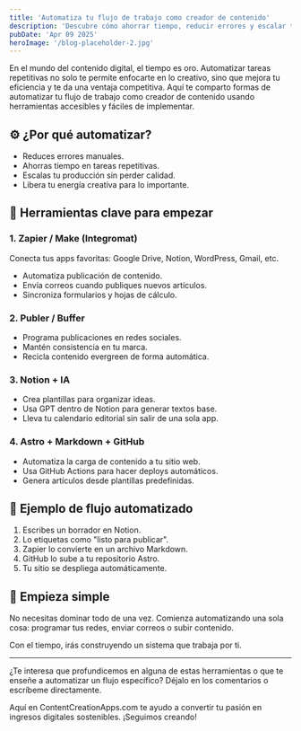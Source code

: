 ```yaml
---
title: 'Automatiza tu flujo de trabajo como creador de contenido'
description: 'Descubre cómo ahorrar tiempo, reducir errores y escalar tu producción de contenido utilizando herramientas de automatización simples y efectivas.'
pubDate: 'Apr 09 2025'
heroImage: '/blog-placeholder-2.jpg'
---
```


En el mundo del contenido digital, el tiempo es oro. Automatizar tareas repetitivas no solo te permite enfocarte en lo creativo, sino que mejora tu eficiencia y te da una ventaja competitiva. Aquí te comparto formas de automatizar tu flujo de trabajo como creador de contenido usando herramientas accesibles y fáciles de implementar.

## ⚙️ ¿Por qué automatizar?

- Reduces errores manuales.
- Ahorras tiempo en tareas repetitivas.
- Escalas tu producción sin perder calidad.
- Libera tu energía creativa para lo importante.

## 🧰 Herramientas clave para empezar

### 1. **Zapier / Make (Integromat)**

Conecta tus apps favoritas: Google Drive, Notion, WordPress, Gmail, etc.

- Automatiza publicación de contenido.
- Envía correos cuando publiques nuevos artículos.
- Sincroniza formularios y hojas de cálculo.

### 2. **Publer / Buffer**

- Programa publicaciones en redes sociales.
- Mantén consistencia en tu marca.
- Recicla contenido evergreen de forma automática.

### 3. **Notion + IA**

- Crea plantillas para organizar ideas.
- Usa GPT dentro de Notion para generar textos base.
- Lleva tu calendario editorial sin salir de una sola app.

### 4. **Astro + Markdown + GitHub**

- Automatiza la carga de contenido a tu sitio web.
- Usa GitHub Actions para hacer deploys automáticos.
- Genera artículos desde plantillas predefinidas.

## 🧠 Ejemplo de flujo automatizado

1. Escribes un borrador en Notion.
2. Lo etiquetas como "listo para publicar".
3. Zapier lo convierte en un archivo Markdown.
4. GitHub lo sube a tu repositorio Astro.
5. Tu sitio se despliega automáticamente.

## 🚀 Empieza simple

No necesitas dominar todo de una vez. Comienza automatizando una sola cosa: programar tus redes, enviar correos o subir contenido.

Con el tiempo, irás construyendo un sistema que trabaja por ti.

---

¿Te interesa que profundicemos en alguna de estas herramientas o que te enseñe a automatizar un flujo específico? Déjalo en los comentarios o escríbeme directamente.

Aquí en ContentCreationApps.com te ayudo a convertir tu pasión en ingresos digitales sostenibles. ¡Seguimos creando!
